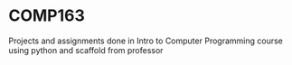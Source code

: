 # COMP163
Projects and assignments done in Intro to Computer Programming course using python and scaffold from professor
